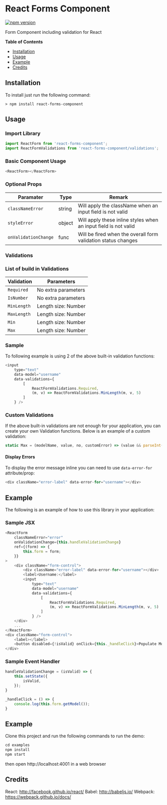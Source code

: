 # React Forms Component

[![npm version](https://badge.fury.io/js/react-forms-component.svg)](https://badge.fury.io/js/react-forms-component)

Form Component including validation for React

**Table of Contents**

- [Installation](#installation)
- [Usage](#usage)
- [Example](#example)
- [Credits](#credits)

## Installation
To install just run the following command:

    > npm install react-forms-component

## Usage

### Import Library
```js
import ReactForm from 'react-forms-component';
import ReactFormValidations from 'react-forms-component/validations';
```

### Basic Component Usage
```js
<ReactForm></ReactForm>
```

### Optional Props

| Paramater | Type | Remark |
| --- | --- | --- |
| `classNameError` | string |  Will apply the className when an input field is not valid  |
| `styleError` | object | Will apply these inline styles when an input field is not valid  |
| `onValidationChange` | func | Will be fired when the overall form validation status changes  |

### Validations

### List of build in Validations

| Validation | Parameters |
| --- | --- |
| `Required` | No extra parameters |
| `IsNumber` | No extra parameters |
| `MinLength` | Length size: Number |
| `MaxLength` | Length size: Number |
| `Min` | Length size: Number |
| `Max` | Length size: Number |

### Sample

To following example is using 2 of the above built-in validation functions:

```js
<input 
    type="text" 
    data-model="username" 
    data-validations={
        [
            ReactFormValidations.Required, 
            (m, v) => ReactFormValidations.MinLength(m, v, 5)
        ]
    } />
```

### Custom Validations

If the above built-in validations are not enough for your application, you can create your own Validation functions.  Below is an example of a custom validation:

```js
static Max = (modelName, value, no, customError) => (value && parseInt(value) <= no ? true : ReactFormValidations._createErrorMessage(customError, modelName, `greater than ${no}`));

```

#### Display Errors

To display the error message inline you can need to use `data-error-for` attribute/prop:

```js
<div className="error-label" data-error-for="username"></div>
```

## Example

The following is an example of how to use this library in your application:

### Sample JSX
```js
<ReactForm
    classNameError="error"
    onValidationChange={this.handleValidationChange}
    ref={(form) => {
        this.form = form; 
    }}
>
    <div className="form-control">
        <div className="error-label" data-error-for="username"></div>
        <label>Username:</label>
        <input 
            type="text" 
            data-model="username" 
            data-validations={
                [
                    ReactFormValidations.Required, 
                    (m, v) => ReactFormValidations.MinLength(m, v, 5)
                ]
            } />
    </div>
    ...
</ReactForm>
<div className="form-control">
    <label></label>
    <button disabled={!isValid} onClick={this._handleClick}>Populate Model</button>
</div>
```

### Sample Event Handler
```js
handleValidationChange = (isValid) => {
    this.setState({
        isValid,
    });
}

_handleClick = () => {
    console.log(this.form.getModel());
}
```

## Example

Clone this project and run the following commands to run the demo:

```js
cd examples
npm install
npm start
```
then open http://localhost:4001 in a web browser

## Credits

React: http://facebook.github.io/react/
Babel: http://babeljs.io/
Webpack: https://webpack.github.io/docs/
